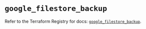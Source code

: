 # `google_filestore_backup`

Refer to the Terraform Registry for docs: [`google_filestore_backup`](https://registry.terraform.io/providers/hashicorp/google-beta/6.34.1/docs/resources/google_filestore_backup).
